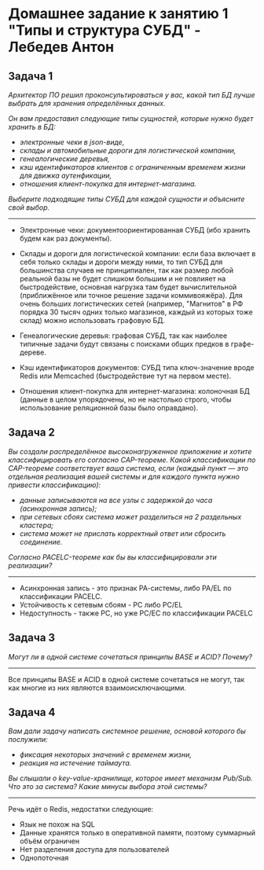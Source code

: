 # Домашнее задание к занятию 1 "Типы и структура СУБД" - Лебедев Антон

## Задача 1

*Архитектор ПО решил проконсультироваться у вас, какой тип БД лучше выбрать для хранения определённых данных.*

*Он вам предоставил следующие типы сущностей, которые нужно будет хранить в БД:*

- *электронные чеки в json-виде,*
- *склады и автомобильные дороги для логистической компании,*
- *генеалогические деревья,*
- *кэш идентификаторов клиентов с ограниченным временем жизни для движка аутенфикации,*
- *отношения клиент-покупка для интернет-магазина.*

*Выберите подходящие типы СУБД для каждой сущности и объясните свой выбор.*

---

- Электронные чеки: документоориентированная СУБД (ибо хранить будем как раз документы).

- Склады и дороги для логистической компании: если база включает в себя только склады и дороги между ними, то тип СУБД для большинства случаев не принципиален, так как размер любой реальной базы не будет слишком большим и не повлияет на быстродействие, основная нагрузка там будет вычислительной (приближённое или точное решение задачи коммивояжёра). Для очень больших логистических сетей (например, "Магнитов" в РФ порядка 30 тысяч одних только магазинов, каждый из которых тоже склад) можно использовать графовую БД.

- Генеалогические деревья: графовая СУБД, так как наиболее типичные задачи будут связаны с поисками общих предков в графе-дереве.

- Кэш идентификаторов документов: СУБД типа ключ-значение вроде Redis или Memcached (быстродействие тут на первом месте).

- Отношения клиент-покупка для интернет-магазина: колоночная БД (данные в целом упорядочены, но не настолько строго, чтобы использование реляционной базы было оправдано).

## Задача 2

*Вы создали распределённое высоконагруженное приложение и хотите классифицировать его согласно  CAP-теореме. Какой классификации по CAP-теореме соответствует ваша система, если (каждый пункт — это отдельная реализация вашей системы и для каждого пункта нужно привести классификацию):*

- *данные записываются на все узлы с задержкой до часа (асинхронная запись);*
- *при сетевых сбоях система может разделиться на 2 раздельных кластера;*
- *система может не прислать корректный ответ или сбросить соединение.*

*Согласно PACELC-теореме как бы вы классифицировали эти реализации?*

---

- Асинхронная запись - это признак PA-cистемы, либо PA/EL по классификации PACELC.
- Устойчивость к сетевым сбоям - PC либо PC/EL
- Недоступность - также PC, но уже PC/EC по классификации PACELC

## Задача 3

*Могут ли в одной системе сочетаться принципы BASE и ACID? Почему?*

---

Все принципы BASE и ACID в одной системе сочетаться не могут, так как многие из них являются взаимоисключающими.

## Задача 4

*Вам дали задачу написать системное решение, основой которого бы послужили:*

- *фиксация некоторых значений с временем жизни,*
- *реакция на истечение таймаута.*

*Вы слышали о key-value-хранилище, которое имеет механизм Pub/Sub. Что это за система? Какие минусы выбора этой системы?*

---

Речь идёт о Redis, недостатки следующие:

- Язык не похож на SQL
- Данные хранятся только в оперативной памяти, поэтому суммарный объём ограничен
- Нет разделения доступа для пользователей
- Однопоточная



